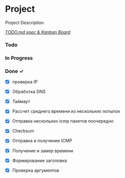 # Project

Project Description

<em>[TODO.md spec & Kanban Board](https://bit.ly/3fCwKfM)</em>

### Todo


### In Progress


### Done ✓

- [x] проверка IP  
- [x] Обработка DNS  
- [x] Таймаут  
- [x] Рассчет среднего времени из нескольких попыток  
- [x] Отправка нескольких icmp пакетов поочередно  
- [x] Checksum  
- [x] Отправка и получение ICMP  
- [x] Получение и замер времени  
- [x] Формирование заголовка  
- [x] Проверка аргументов  

